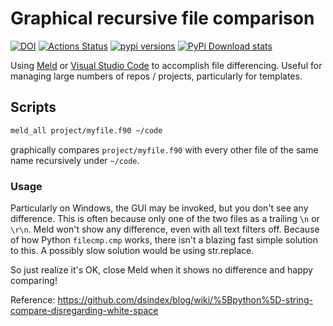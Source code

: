 # Graphical recursive file comparison

[![DOI](https://zenodo.org/badge/186922933.svg)](https://zenodo.org/badge/latestdoi/186922933)
[![Actions Status](https://github.com/scivision/meldutils/workflows/ci/badge.svg)](https://github.com/scivision/meldutils/actions)
[![pypi versions](https://img.shields.io/pypi/pyversions/meldutils.svg)](https://pypi.python.org/pypi/meldutils)
[![PyPi Download stats](http://pepy.tech/badge/meldutils)](http://pepy.tech/project/meldutils)

Using
[Meld](https://meldmerge.org)
or
[Visual Studio Code](https://code.visualstudio.com/)
to accomplish file differencing.
Useful for managing large numbers of repos / projects, particularly for templates.

## Scripts

```sh
meld_all project/myfile.f90 ~/code
```

graphically compares `project/myfile.f90` with every other file of the same name  recursively under `~/code`.

### Usage

Particularly on Windows, the GUI may be invoked, but you don't see any difference.
This is often because only one of the two files as a trailing `\n` or `\r\n`.
Meld won't show any difference, even with all text filters off.
Because of how Python `filecmp.cmp` works, there isn't a blazing fast simple solution to this.
A possibly slow solution would be using str.replace.

So just realize it's OK, close Meld when it shows no difference and happy comparing!

Reference: https://github.com/dsindex/blog/wiki/%5Bpython%5D-string-compare-disregarding-white-space
